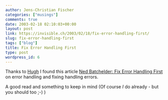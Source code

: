 ```yaml
---
author: Jens-Christian Fischer
categories: ["musings"]
comments: true
date: 2003-02-18 02:10:03+00:00
layout: post
link: https://invisible.ch/2003/02/18/fix-error-handling-first/
slug: fix-error-handling-first
tags: ["blog"]
title: Fix Error Handling First
type: post
wordpress_id: 6
---
```


Thanks to [Hugh](https://www.cabezal.com/blog) I found this article 
[Ned Batchelder: Fix Error Handling First](https://www.nedbatchelder.com/text/fix-err-hand.html) on error handling and fixing handling errors.

A good read and something to keep in mind (Of course *I* do already - but you should too ;-) )
